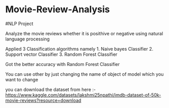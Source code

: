 # Movie-Review-Analysis 

#NLP Project

Analyze the movie reviews whether it is posithive or negative using natural language processing 


Applied 3 Classification algorithms namely 1. Naive bayes Classifier
                                           2. Support vector Classifier 
                                           3. Random Forest Classifier

                                           
Got the better accuracy with Random Forest Classifier 

You can use other by just changing the name of object of model which you want to change 

you can download the dataset from here :- https://www.kaggle.com/datasets/lakshmi25npathi/imdb-dataset-of-50k-movie-reviews?resource=download
